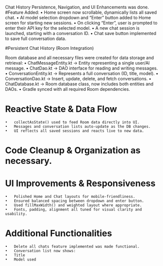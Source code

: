 Chat History Persistence, Navigation, and UI Enhancements was done.
#Feature Added:
	•	Home screen now scrollable, dynamically lists all saved chat.
	•	AI model selection dropdown and “Enter” button added to Home screen for starting new sessions.
	•	On clicking “Enter”, user is prompted to enter their API key for the selected model.
	•	A new chat session is launched, starting with a conversation ID.
	•	Chat save button implemented to save full conversation data.

 #Persistent Chat History (Room Integration)

Room database and all necessary files were created for data storage and retrieval:
	•	ChatMessageEntity.kt → Entity representing a single user/AI message.
	•	ChatDao.kt → DAO interface for reading and writing messages.
	•	ConversationEntity.kt → Represents a full conversation (ID, title, model).
	•	ConversationDao.kt → Insert, update, delete, and fetch conversations.
	•	ChatDatabase.kt → Room database class, now includes both entities and DAOs.
	•	Gradle synced with all required Room dependencies.

# Reactive State & Data Flow
	•	collectAsState() used to feed Room data directly into UI.
	•	Messages and conversation lists auto-update as the DB changes.
	•	UI reflects all saved sessions and reacts live to new data.

# Code Cleanup & Organization as necessary.

# UI Improvements & Responsiveness
	•	Polished Home and Chat layouts for mobile-friendliness.
	•	Ensured balanced spacing between dropdown and enter button.
	•	Used fillMaxWidth() and weighted layout where appropriate.
	•	Fonts, padding, alignment all tuned for visual clarity and usability.

 # Additional Functionalities
	•	Delete all chats feature implemented was made functional.
	•	Conversation list now shows:
	•	Title
	•	Model used
